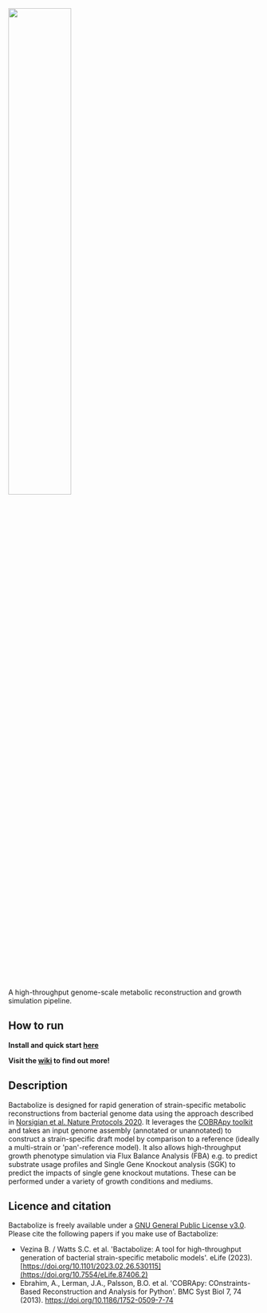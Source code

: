 <img src="https://user-images.githubusercontent.com/19924405/193505313-edd9453a-e4eb-4730-81b1-a2bd9e652721.png" width="50%">

A high-throughput genome-scale metabolic reconstruction and growth simulation pipeline.

## How to run
**Install and quick start [here](https://github.com/kelwyres/Bactabolize/wiki/1.-Quick-start)**

**Visit the [wiki](https://github.com/kelwyres/Bactabolize/wiki) to find out more!**

## Description
Bactabolize is designed for rapid generation of strain-specific metabolic reconstructions from bacterial genome data
using the approach described in [Norsigian et al. Nature Protocols
2020](https://www.nature.com/articles/s41596-019-0254-3). It leverages the [COBRApy
toolkit](https://opencobra.github.io/cobrapy/) and takes an input genome assembly (annotated or unannotated) to
construct a strain-specific draft model by comparison to a reference (ideally a multi-strain or 'pan'-reference model).
It also allows high-throughput growth phenotype simulation via Flux Balance Analysis (FBA) e.g. to predict substrate
usage profiles and Single Gene Knockout analysis (SGK) to predict the impacts of single gene knockout mutations. These
can be performed under a variety of growth conditions and mediums.

## Licence and citation

Bactabolize is freely available under a [GNU General Public License v3.0](https://www.gnu.org/licenses/gpl-3.0.en.html).
Please cite the following papers if you make use of Bactabolize:

* Vezina B. / Watts S.C. et al. 'Bactabolize: A tool for high-throughput generation of bacterial strain-specific metabolic models'. eLife (2023). 
  [https://doi.org/10.1101/2023.02.26.530115](https://doi.org/10.7554/eLife.87406.2)
* Ebrahim, A., Lerman, J.A., Palsson, B.O. et al. 'COBRApy: COnstraints-Based Reconstruction and Analysis for Python'. BMC
  Syst Biol 7, 74 (2013). <https://doi.org/10.1186/1752-0509-7-74>

